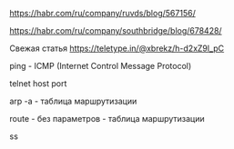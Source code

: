 https://habr.com/ru/company/ruvds/blog/567156/

https://habr.com/ru/company/southbridge/blog/678428/

Свежая статья
https://teletype.in/@xbrekz/h-d2xZ9l_pC

ping - ICMP (Internet Control Message Protocol)

telnet host port

arp -a - таблица маршрутизации

route - без параметров - таблица маршрутизации

ss


